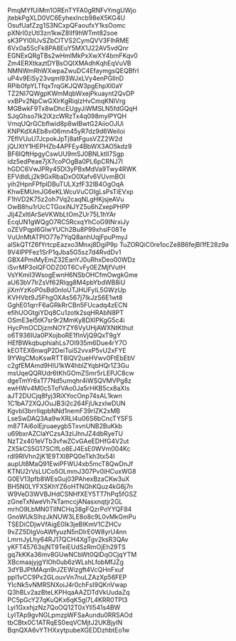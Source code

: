 PmqMYfUiMm1OREnTYFA0gRNFvYmgUWjo
jtebkPgXLD0VC6EyhexIncb98eX5KG4U
OsufUafZzg1S3NCxpQFaoufxY1ksOomc
pXNrI0zUtI3zn1kwZ8IIf9hWTmt82soe
sK3PYI0IUvSZbClTVS2CymQVV3FIhRME
6Vx0a5ScFk8PA8EuY5MX1J22AV5vdQnr
EGNExQRgTBs2wHmIMkPxXwXY4bmFKqv0
Zm4ERXtkaztDYBsOQIXMAdhKqhEqVuVB
NMNWmRhWXwpaZwuDC4EfaymgsQEQBfrI
uP4v9EiSy23vqmI93WJxLVy4enPGIlnD
RPib0fpYLTfqxTrqGKJQW3pgEhpXl0aY
TZ2NI7QWgpKWmMqbWxejPkuaynt2QvDP
vxBPv2NpCwGXlrKgRiqlzHvCmqKNIVrg
MGBwkF9Tx8wDhcEUgyJiWMSLN5fdGQqH
SJqGhso7Ik2iXzcWRzTx4q098mylPYQH
VmqUQrGCbfIwid8p8wIBwtG2AiioOJUi
KNPKdXAEb8vi06mn45yR7dz9d6WeiIoi
7EfIVUuU7JcpokJpTj8atFgusVZZ2W2d
jQUXtY1HEPHZb4APFEy4BbWX3AO5kdz9
BF6lQftHpgyCswUU9mSJ0BNLktlI7Sgp
idz5edPeae7jX7coPOgBa0PL6pCRNJ7l
hGDC6VwJPRy45Dl3yPBxMdVa9Twy4RWK
EFVdldLj2k9GxRbaDxO0Xafv6VUvmBOI
yih2HpnFPfpIDBuTULXzfF32lB4OgOqA
KhwEMUmJG6eKLWcuVuCOIgLsPsTiEVxp
F1hVD2K75z2oh7Vq2caqNLgHKjsjeAVu
OwB8hu1rUcCTGoxiNJYZ5u6hZxepPHPP
JIj4ZxltlArSeVKWbLtOmZUr75L1hYAr
EcqUN1gWQgO7RC5RcxqYhCoG9INrxiJy
oZEVPqpI6GIwYUCh2Bu8P99xhslF08Te
VuUnMtATPIO77e7YqQ8anhUqjFpuPmyJ
aISkQTfZ6fYrtcpEazxo3Mnxj8DgiP9p
TuZORQiC0re1ocZe8B6fejBl1fE28z9a
9V4IPPFez1SrP1qJba5G5sz7d4RvdDv1
GBX4PmiMyEmZ32EanYJ0uRhxDeo00WDz
iSvrMP3oIQFODZ00T6CvFy0EZMjfVutH
VsYKmiI3WsogEwnH6NSbOHCfmOwgkGme
aU63bV7IrZsVf62Rlqg8M4pbYbdWB8iU
jiXmYzKoP0sBd0nloUTJHUFylL5GWzUp
KVHVbt9J5FhgOXAs567j7IkJzS6E1wt8
GghE01qrrF6aGRkRrCBn5FUcadq4zECN
efihUOGtgiYDq8Cu1zotk2sqHRAbN8PT
OSmE3el5tK7sr9r2MmKy8DXlPKgG5c4i
HycPmOCDjzmNOYZY6VyUHjAWXNtKthut
o6T936IUa0PXojboRE1fInVjQ9QxT9gY
HEfBWkqbuphiahLs7Ol935m6Due4rY7O
kEOTEX6nwqP2DeiTuiS2vvxP5vU2xFYE
9YWqCMoKswRTT8IQV2ueHVwv0FtEbEbV
c2gfEMAmd9HIU1kW4hblZYqbHQr1Z3Gu
msUqeQQRUdr6tKhGOmZSmr5rLEPJC8cw
dgeTmYr6xT77Nd5umqhr4iWSQVMVPg8z
ewHWv4M0c5TofVAo0Ja5rHKB5cx8aXIs
aJT2DUCjq8fyj3RiXYocOnp74sAL1kwn
1C1bA72XQJOuJB3i2c264FjUkzxlwDUN
Kgvbl3brrIlqpbNNd1nemF39rIZK2xMB
LseSwDAQ3Aa9wXRLl4u06S6bCncTYSFS
m87TAi6olEjruaeygb5TxvnUNB2BuKkb
u69bxrAZCIaYCzsA3zIJhnJZ4dbRyeTU
NzT2x401eVTb3vfwZCvGAeEDHfG4V2ut
ZX5kCS5G17SCIfLo8EJ4EsE0WVm004Kc
rdl9RlVhn2jK1E9TXl8PQ0eTkh3tx54I
aupUt8MaQ91EwiPFWU4xb5mcT8QwDnJf
KTNU2rVsLUCo5OLmmJ307Pv0iHCuxWG8
G0EV13pfb8WEsGuj03PAhexBzaCKw3uX
BH5N0LYFXSKhYZ6oHTNGhKQuz4kG6j7n
W9VeD3WVBJHdCSNHfXEY5TT7hPq5fGSZ
zGneTxNweVh7kTamccjANasxnqtjr2GL
mrhO9LbMN0TIINCHq38gFQzrPoYYQF84
GnoWUkSlhzJkNUW3LE8o8c9L0vMkGmPu
TSEDiCDjwVfAigE0Ik3jeBlKmV1CZHCv
9vZZ5DlgVoAWfyuzN5nDlrE0W8yrU4nn
LmrnJyLhy64RJ17QCH4XgTgv2ksR3QAv
yKFT45763sjNT9TeiEUdSzRmOjEh29TS
gq7kKKa36mv8GUwNCbWt0QlDqOCjqYTM
XBcmaajyjgYlOh0ub6zWLshLfobMfJZg
3dYBJPtMAqn9rJZEWizgft4VcQHnFxuf
ppI1vCC9Px2GLouvVn7nuLZAzXp56FEP
YIcNk5vNMRSNXoiJ4r0chFsI9QKnVwap
Q3hBLv2azBteLKPHqaAAZDTdVkUudaZq
PC5pGcY27qKuQKx6qK5gl7L4KRR0TPl3
Lyi1GxxhjzNz7QoOQ12T0xYIl541s4BW
LyITAp9gvNGLpmzpWFSaAundu0RRSAOd
tbCBtx0C1ATRqES0eqVCMjtJ2UKBjyIN
BqnQXA6vYTHXxytpubeXGEDDzhbtEo1w
